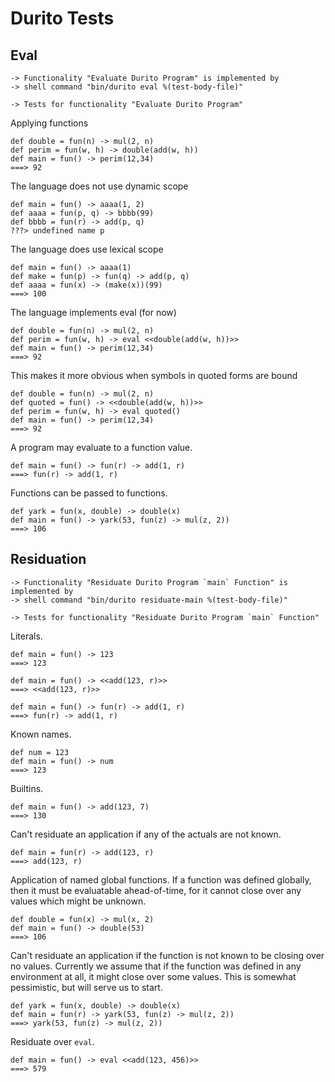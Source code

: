 Durito Tests
============

Eval
----

    -> Functionality "Evaluate Durito Program" is implemented by
    -> shell command "bin/durito eval %(test-body-file)"

    -> Tests for functionality "Evaluate Durito Program"

Applying functions

    def double = fun(n) -> mul(2, n)
    def perim = fun(w, h) -> double(add(w, h))
    def main = fun() -> perim(12,34)
    ===> 92

The language does not use dynamic scope

    def main = fun() -> aaaa(1, 2)
    def aaaa = fun(p, q) -> bbbb(99)
    def bbbb = fun(r) -> add(p, q)
    ???> undefined name p

The language does use lexical scope

    def main = fun() -> aaaa(1)
    def make = fun(p) -> fun(q) -> add(p, q)
    def aaaa = fun(x) -> (make(x))(99)
    ===> 100

The language implements eval (for now)

    def double = fun(n) -> mul(2, n)
    def perim = fun(w, h) -> eval <<double(add(w, h))>>
    def main = fun() -> perim(12,34)
    ===> 92

This makes it more obvious when symbols in quoted forms are bound

    def double = fun(n) -> mul(2, n)
    def quoted = fun() -> <<double(add(w, h))>>
    def perim = fun(w, h) -> eval quoted()
    def main = fun() -> perim(12,34)
    ===> 92

A program may evaluate to a function value.

    def main = fun() -> fun(r) -> add(1, r)
    ===> fun(r) -> add(1, r)

Functions can be passed to functions.

    def yark = fun(x, double) -> double(x)
    def main = fun() -> yark(53, fun(z) -> mul(z, 2))
    ===> 106

Residuation
-----------

    -> Functionality "Residuate Durito Program `main` Function" is implemented by
    -> shell command "bin/durito residuate-main %(test-body-file)"

    -> Tests for functionality "Residuate Durito Program `main` Function"

Literals.

    def main = fun() -> 123
    ===> 123

    def main = fun() -> <<add(123, r)>>
    ===> <<add(123, r)>>

    def main = fun() -> fun(r) -> add(1, r)
    ===> fun(r) -> add(1, r)

Known names.

    def num = 123
    def main = fun() -> num
    ===> 123

Builtins.

    def main = fun() -> add(123, 7)
    ===> 130

Can't residuate an application if any of the actuals are not known.

    def main = fun(r) -> add(123, r)
    ===> add(123, r)

Application of named global functions.  If a function was defined globally,
then it must be evaluatable ahead-of-time, for it cannot close over any values
which might be unknown.

    def double = fun(x) -> mul(x, 2)
    def main = fun() -> double(53)
    ===> 106

Can't residuate an application if the function is not known to be closing
over no values.  Currently we assume that if the function was defined
in any environment at all, it might close over some values.  This is somewhat
pessimistic, but will serve us to start.

    def yark = fun(x, double) -> double(x)
    def main = fun(r) -> yark(53, fun(z) -> mul(z, 2))
    ===> yark(53, fun(z) -> mul(z, 2))

Residuate over `eval`.

    def main = fun() -> eval <<add(123, 456)>>
    ===> 579
